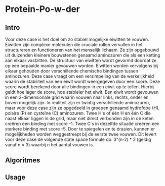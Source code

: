 # Protein-Po-w-der
## Intro
Voor deze case is het doel om zo stabiel mogelijke eiwitten te vouwen.
Eiwitten zijn complexe moleculen die cruciale rollen vervullen in het structureren en functioneren van het menselijk lichaam.
Ze zijn opgebouwd uit duizenden kleinere bouwstenen genaamd aminozuren die als een ketting aan elkaar vastzitten. 
De structuur van eiwitten wordt gevormd doordat ze op een bepaalde manier gevouwen worden.
Eiwitten worden vervolgens bij elkaar gehouden door verschillende chemische bindingen tussen aminozuren.
Deze case vraagt om een versimpeling van de werkelijkheid waarin de stabiliteit van een eiwit wordt weergegeven door een score.
Deze score wordt berekend door alle bindingen in een eiwit op te tellen.
Hierbij geldt hoe lager de score, hoe stabieler het eiwit. 
Een eiwit wordt gevouwen in een 2-dimensionale grid waarin vouwen naar links, rechts, onder en boven mogelijk zijn.
In realiteit zijn er twintig verschillende aminozuren, maar voor deze case zijn ze opgedeeld in groepen genaamd hydrofobe (H), polaire (P) en cysteïne (C) aminozuren.
Twee H's of één H en één C die naast elkaar liggen in de grid, maar niet direct verbonden zijn in de keten creëren een binding met score -1.
Twee C's in dezelfde situatie creëren een sterkere binding met score -5.
Door te spiegelen en te draaien, kunnen er mogelijkheden worden weggestreept bij de eerste twee vouwen.
Dit levert voor deze case de volgende state space formule op: 3^(n-2) * 2 (geldig vanaf n = 3) waarbij n het aantal vouwen is.

## Algoritmes

## Usage

